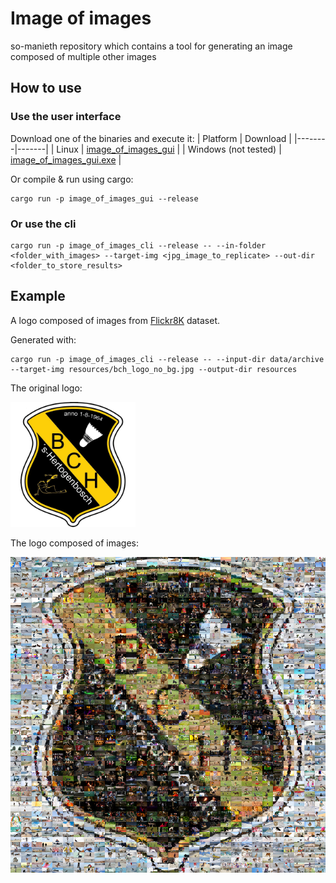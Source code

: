 # Image of images
so-manieth repository which contains a tool for generating an image composed of multiple other images

## How to use

### Use the user interface
Download one of the binaries and execute it:
| Platform | Download |
|--------|-------|
| Linux   | [image_of_images_gui](https://github.com/NilsHasNoGithub/image_of_images/releases/download/v0.0.1/image_of_images_gui)  |
| Windows (not tested)  | [image_of_images_gui.exe](https://github.com/NilsHasNoGithub/image_of_images/releases/download/v0.0.1/image_of_images_gui.exe)  |
<!-- | Apple (failed) | Build failed -->

Or compile & run using cargo:
```
cargo run -p image_of_images_gui --release
```

### Or use the cli
```
cargo run -p image_of_images_cli --release -- --in-folder <folder_with_images> --target-img <jpg_image_to_replicate> --out-dir <folder_to_store_results>
```

## Example
A logo composed of images from [Flickr8K](https://www.kaggle.com/adityajn105/flickr8k/activity) dataset.

Generated with:
```
cargo run -p image_of_images_cli --release -- --input-dir data/archive --target-img resources/bch_logo_no_bg.jpg --output-dir resources
```

The original logo:

<img src="resources/bch_logo_no_bg.jpg" width="200"/>

The logo composed of images:

<img src="resources/result.png" width="800"/>
